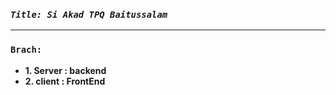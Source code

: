 ### **_`Title: Si Akad TPQ Baitussalam`_**

---

### **`Brach:`**

- **1. Server : backend**
- **2. client : FrontEnd**

